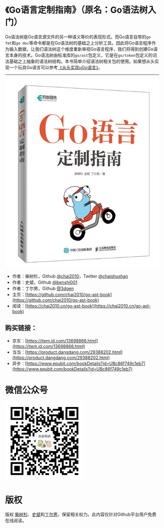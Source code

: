 # 《Go语言定制指南》（原名：Go语法树入门）

Go语法树是Go语言源文件的另一种语义等价的表现形式。而Go语言自带的`go fmt`和`go doc`等命令都是在Go语法树的基础之上分析工具。因此将Go语言程序作为输入数据，让我们语法树这个维度重新审视Go语言程序，我们将得到创建Go语言本身的技术。Go语法树由标准库的`go/ast`包定义，它是在`go/token`包定义的词法基础之上抽象的语法树结构。本书简单介绍语法树相关包的使用。如果想从头实现一个玩具Go语言可以参考[《从头实现µGo语言》](https://github.com/chai2010/ugo-compiler-book)。

---

![](cover.jpg)

- 作者：柴树杉，Github [@chai2010](https://github.com/chai2010)，Twitter [@chaishushan](https://twitter.com/chaishushan)
- 作者：史斌，Github [@benshi001](https://github.com/benshi001)
- 作者：丁尔男，Github [@3dgen](https://github.com/3dgen)
- 主页：[https://github.com/chai2010/go-ast-book](https://github.com/chai2010/go-ast-book)
- 阅读：[https://chai2010.cn/go-ast-book](https://chai2010.cn/go-ast-book)

## 购买链接：

- 京东：[https://item.jd.com/13698866.html](https://item.jd.com/13698866.html)
- 当当：[https://product.dangdang.com/29388202.html](https://product.dangdang.com/29388202.html)
- 异步：[https://www.epubit.com/bookDetails?id=UBc86f749c1eb7](https://www.epubit.com/bookDetails?id=UBc86f749c1eb7)

<!--
如果你喜欢本书，欢迎到豆瓣评论：

- https://book.douban.com/subject/34442131/
-->

# 微信公众号

![](weixin-guanggu-coder.jpeg)

# 版权

版权 [柴树杉](https://github.com/chai2010)、[史斌](https://github.com/benshi001)和[丁尔男](https://github.com/3dgen)，保留相关权力。此内容仅针对Github平台用户免费在线阅读。
